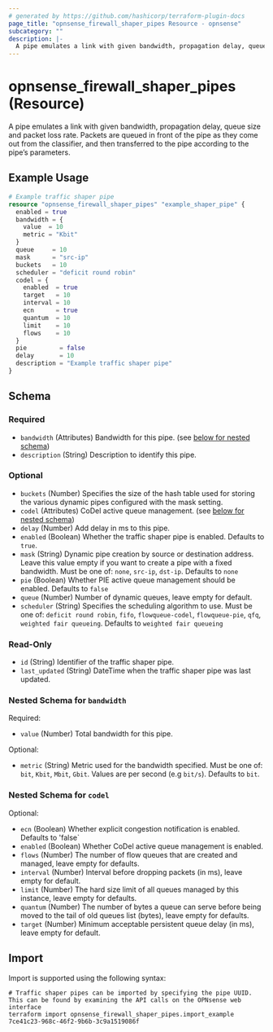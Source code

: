 ```yaml
---
# generated by https://github.com/hashicorp/terraform-plugin-docs
page_title: "opnsense_firewall_shaper_pipes Resource - opnsense"
subcategory: ""
description: |-
  A pipe emulates a link with given bandwidth, propagation delay, queue size and packet loss rate. Packets are queued in front of the pipe as they come out from the classifier, and then transferred to the pipe according to the pipe’s parameters.
---
```


# opnsense_firewall_shaper_pipes (Resource)

A pipe emulates a link with given bandwidth, propagation delay, queue size and packet loss rate. Packets are queued in front of the pipe as they come out from the classifier, and then transferred to the pipe according to the pipe’s parameters.

## Example Usage

```terraform
# Example traffic shaper pipe
resource "opnsense_firewall_shaper_pipes" "example_shaper_pipe" {
  enabled = true
  bandwidth = {
    value  = 10
    metric = "Kbit"
  }
  queue     = 10
  mask      = "src-ip"
  buckets   = 10
  scheduler = "deficit round robin"
  codel = {
    enabled  = true
    target   = 10
    interval = 10
    ecn      = true
    quantum  = 10
    limit    = 10
    flows    = 10
  }
  pie         = false
  delay       = 10
  description = "Example traffic shaper pipe"
}
```

<!-- schema generated by tfplugindocs -->
## Schema

### Required

- `bandwidth` (Attributes) Bandwidth for this pipe. (see [below for nested schema](#nestedatt--bandwidth))
- `description` (String) Description to identify this pipe.

### Optional

- `buckets` (Number) Specifies the size of the hash table used for storing the various dynamic pipes configured with the mask setting.
- `codel` (Attributes) CoDel active queue management. (see [below for nested schema](#nestedatt--codel))
- `delay` (Number) Add delay in ms to this pipe.
- `enabled` (Boolean) Whether the traffic shaper pipe is enabled. Defaults to `true`.
- `mask` (String) Dynamic pipe creation by source or destination address. Leave this value empty if you want to create a pipe with a fixed bandwidth. Must be one of: `none`, `src-ip`, `dst-ip`. Defaults to `none`
- `pie` (Boolean) Whether PIE active queue management should be enabled. Defaults to `false`
- `queue` (Number) Number of dynamic queues, leave empty for default.
- `scheduler` (String) Specifies the scheduling algorithm to use. Must be one of: `deficit round robin`, `fifo`, `flowqueue-codel`, `flowqueue-pie`, `qfq`, `weighted fair queueing`. Defaults to `weighted fair queueing`

### Read-Only

- `id` (String) Identifier of the traffic shaper pipe.
- `last_updated` (String) DateTime when the traffic shaper pipe was last updated.

<a id="nestedatt--bandwidth"></a>
### Nested Schema for `bandwidth`

Required:

- `value` (Number) Total bandwidth for this pipe.

Optional:

- `metric` (String) Metric used for the bandwidth specified. Must be one of: `bit`, `Kbit`, `Mbit`, `Gbit`. Values are per second (e.g `bit/s`). Defaults to `bit`.


<a id="nestedatt--codel"></a>
### Nested Schema for `codel`

Optional:

- `ecn` (Boolean) Whether explicit congestion notification is enabled. Defaults to 'false`
- `enabled` (Boolean) Whether CoDel active queue management is enabled.
- `flows` (Number) The number of flow queues that are created and managed, leave empty for defaults.
- `interval` (Number) Interval before dropping packets (in ms), leave empty for default.
- `limit` (Number) The hard size limit of all queues managed by this instance, leave empty for defaults.
- `quantum` (Number) The number of bytes a queue can serve before being moved to the tail of old queues list (bytes), leave empty for defaults.
- `target` (Number) Minimum acceptable persistent queue delay (in ms), leave empty for default.

## Import

Import is supported using the following syntax:

```shell
# Traffic shaper pipes can be imported by specifying the pipe UUID. This can be found by examining the API calls on the OPNsense web interface
terraform import opnsense_firewall_shaper_pipes.import_example 7ce41c23-968c-46f2-9b6b-3c9a1519086f
```
